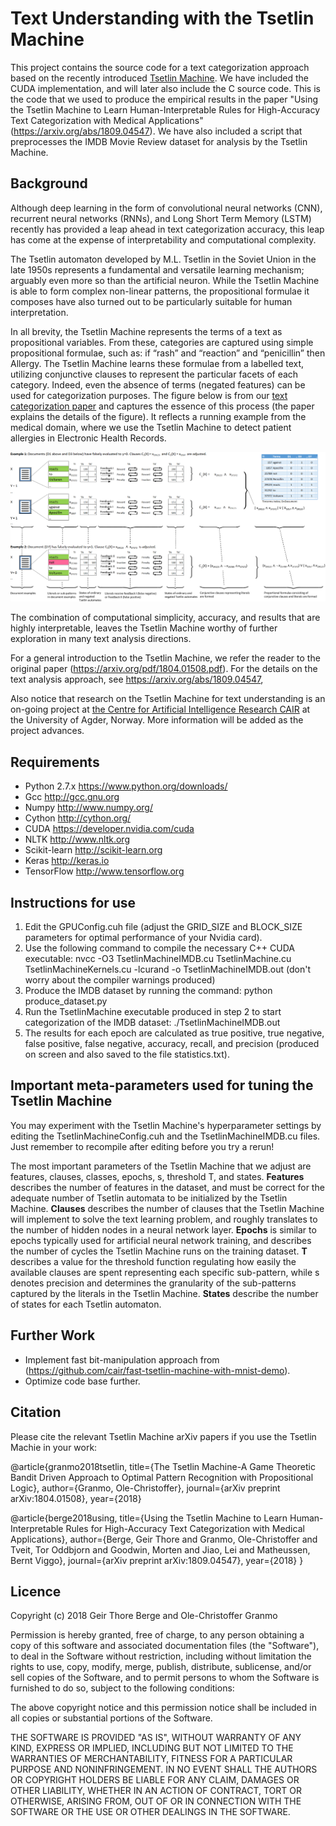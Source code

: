 # Text Understanding with the Tsetlin Machine
This project contains the source code for a text categorization approach based on the recently introduced [Tsetlin Machine](https://arxiv.org/pdf/1804.01508.pdf). We have included the CUDA implementation, and will later also include the C source code. This is the code that we used to produce the empirical results in the paper "Using the Tsetlin Machine to Learn Human-Interpretable Rules for High-Accuracy Text Categorization with Medical Applications" (https://arxiv.org/abs/1809.04547). We have also included a script that preprocesses the IMDB Movie Review dataset for analysis by the Tsetlin Machine.

## Background
Although deep learning in the form of convolutional neural networks (CNN), recurrent neural networks (RNNs), and Long Short Term Memory (LSTM) recently has provided a leap ahead in text categorization accuracy, this leap has come at the expense of interpretability and computational complexity. 

The Tsetlin automaton developed by M.L. Tsetlin in the Soviet Union in the late 1950s represents a fundamental and versatile learning mechanism; arguably even more so than the artificial neuron. While the Tsetlin Machine is able to form complex non-linear patterns, the propositional formulae it composes have also turned out to be particularly suitable for human interpretation.

In all brevity, the Tsetlin Machine represents the terms of a text as propositional variables. From these, categories are captured using simple propositional formulae, such as:  if “rash” and “reaction” and “penicillin” then Allergy. The Tsetlin Machine learns these formulae from a labelled text, utilizing conjunctive clauses to represent the particular facets of each category.  Indeed, even the absence of terms (negated features) can be used for categorization purposes. The figure below is from our [text categorization paper](https://arxiv.org/abs/1809.04547) and captures the essence of this process (the paper explains the details of the figure). It reflects a running example from the medical domain, where we use the Tsetlin Machine to detect patient allergies in Electronic Health Records. 

![Figure 4](https://raw.githubusercontent.com/bluebyte9001/TextUnderstandingTsetlinMachine/master/Figure4.png)

The combination of computational simplicity, accuracy, and results that are highly interpretable, leaves the Tsetlin Machine worthy of further exploration in many text analysis directions.  

For a general introduction to the Tsetlin Machine, we refer the reader to the original paper (https://arxiv.org/pdf/1804.01508.pdf). For the details on the text analysis approach, see https://arxiv.org/abs/1809.04547, 

Also notice that research on the Tsetlin Machine for text understanding is an on-going project at [the Centre for Artificial Intelligence Research CAIR](https://cair.uia.no/) at the University of Agder, Norway. More information will be added as the project advances.

## Requirements
- Python 2.7.x https://www.python.org/downloads/
- Gcc http://gcc.gnu.org
- Numpy http://www.numpy.org/
- Cython http://cython.org/
- CUDA https://developer.nvidia.com/cuda
- NLTK http://www.nltk.org
- Scikit-learn http://scikit-learn.org
- Keras http://keras.io
- TensorFlow http://www.tensorflow.org

## Instructions for use
1. Edit the GPUConfig.cuh file (adjust the GRID_SIZE and BLOCK_SIZE parameters for optimal performance of your Nvidia card).
2. Use the following command to compile the necessary C++ CUDA executable:
nvcc -O3 TsetlinMachineIMDB.cu TsetlinMachine.cu TsetlinMachineKernels.cu -lcurand -o TsetlinMachineIMDB.out
(don't worry about the compiler warnings produced)
3. Produce the IMDB dataset by running the command:
python produce_dataset.py
4. Run the TsetlinMachine executable produced in step 2 to start categorization of the IMDB dataset:
./TsetlinMachineIMDB.out
5. The results for each epoch are calculated as true positive, true negative, false positive, false negative, accuracy, recall, and precision (produced on screen and also saved to the file statistics.txt).

## Important meta-parameters used for tuning the Tsetlin Machine
You may experiment with the Tsetlin Machine's hyperparameter settings by editing the TsetlinMachineConfig.cuh and the TsetlinMachineIMDB.cu files. Just remember to recompile after editing before you try a rerun!

The most important parameters of the Tsetlin Machine that we adjust are features, clauses, classes, epochs, s, threshold T, and states. **Features** describes the number of features in the dataset, and must be correct for the adequate number of Tsetlin automata to be initialized by the Tsetlin Machine. 
**Clauses** describes the number of clauses that the Tsetlin Machine will implement to solve the text learning problem, and roughly translates to the number of hidden nodes in a neural network layer. 
**Epochs** is similar to epochs typically used for artificial neural network training, and describes the number of cycles the Tsetlin Machine runs on the training dataset. 
**T** describes a value for the threshold function regulating how easily the available clauses are spent representing each specific sub-pattern, while s denotes precision and determines the granularity of the sub-patterns captured by the literals in the Tsetlin Machine. **States** describe the number of states for each Tsetlin automaton.

## Further Work

* Implement fast bit-manipulation approach from (https://github.com/cair/fast-tsetlin-machine-with-mnist-demo).
* Optimize code base further.

## Citation
Please cite the relevant Tsetlin Machine arXiv papers if you use the Tsetlin Machie in your work:

@article{granmo2018tsetlin, 
title={The Tsetlin Machine-A Game Theoretic Bandit Driven Approach to Optimal Pattern Recognition with Propositional Logic}, 
author={Granmo, Ole-Christoffer}, 
journal={arXiv preprint arXiv:1804.01508}, year={2018} 

@article{berge2018using,
  title={Using the Tsetlin Machine to Learn Human-Interpretable Rules for High-Accuracy Text Categorization with Medical Applications},
  author={Berge, Geir Thore and Granmo, Ole-Christoffer and Tveit, Tor Oddbjorn and Goodwin, Morten and Jiao, Lei and Matheussen, Bernt Viggo},
  journal={arXiv preprint arXiv:1809.04547}, year={2018}
}

## Licence
Copyright (c) 2018 Geir Thore Berge and Ole-Christoffer Granmo

Permission is hereby granted, free of charge, to any person obtaining a copy of this software and associated documentation files (the "Software"), to deal in the Software without restriction, including without limitation the rights to use, copy, modify, merge, publish, distribute, sublicense, and/or sell copies of the Software, and to permit persons to whom the Software is furnished to do so, subject to the following conditions:

The above copyright notice and this permission notice shall be included in all copies or substantial portions of the Software.

THE SOFTWARE IS PROVIDED "AS IS", WITHOUT WARRANTY OF ANY KIND, EXPRESS OR IMPLIED, INCLUDING BUT NOT LIMITED TO THE WARRANTIES OF MERCHANTABILITY, FITNESS FOR A PARTICULAR PURPOSE AND NONINFRINGEMENT. IN NO EVENT SHALL THE AUTHORS OR COPYRIGHT HOLDERS BE LIABLE FOR ANY CLAIM, DAMAGES OR OTHER LIABILITY, WHETHER IN AN ACTION OF CONTRACT, TORT OR OTHERWISE, ARISING FROM, OUT OF OR IN CONNECTION WITH THE SOFTWARE OR THE USE OR OTHER DEALINGS IN THE SOFTWARE.

